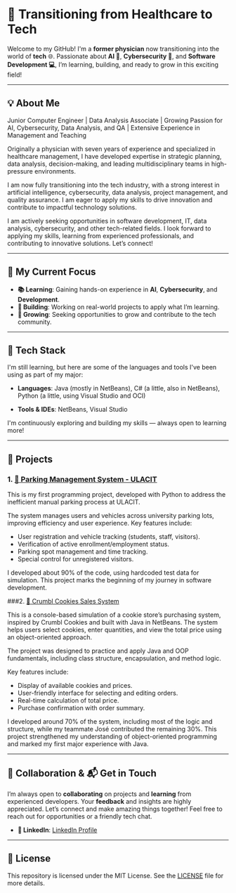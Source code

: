 # 🚀 Transitioning from Healthcare to Tech

Welcome to my GitHub! I'm a **former physician** now transitioning into the world of **tech** 🌐. 
Passionate about **AI 🤖**, **Cybersecurity 🔐**, and **Software Development 💻**, I’m learning, building, and ready to grow in this exciting field! 

---

## 💡 About Me

Junior Computer Engineer | Data Analysis Associate | Growing Passion for AI, Cybersecurity, Data Analysis, and QA | Extensive Experience in Management and Teaching

Originally a physician with seven years of experience and specialized in healthcare management, I have developed expertise in strategic planning, data analysis, decision-making, and leading multidisciplinary teams in high-pressure environments.

I am now fully transitioning into the tech industry, with a strong interest in artificial intelligence, cybersecurity, data analysis, project management, and quality assurance. I am eager to apply my skills to drive innovation and contribute to impactful technology solutions.

I am actively seeking opportunities in software development, IT, data analysis, cybersecurity, and other tech-related fields. I look forward to applying my skills, learning from experienced professionals, and contributing to innovative solutions. Let’s connect!

---

## 🔎 My Current Focus

- **📚 Learning**: Gaining hands-on experience in **AI**, **Cybersecurity**, and **Development**.
- **🔨 Building**: Working on real-world projects to apply what I’m learning.
- **🌱 Growing**: Seeking opportunities to grow and contribute to the tech community.

---

## 🧰 Tech Stack
I'm still learning, but here are some of the languages and tools I've been using as part of my major:

- **Languages**: Java (mostly in NetBeans), C# (a little, also in NetBeans), Python (a little, using Visual Studio and OCI)

- **Tools & IDEs**: NetBeans, Visual Studio

I'm continuously exploring and building my skills — always open to learning more!

---

## 📂 Projects

### 1. [🚗 Parking Management System - ULACIT](https://github.com/aleNu93/Gestion-Parqueo-Ulacit.git)

This is my first programming project, developed with Python to address the inefficient manual parking process at ULACIT. 

The system manages users and vehicles across university parking lots, improving efficiency and user experience. Key features include:

- User registration and vehicle tracking (students, staff, visitors).
- Verification of active enrollment/employment status.
- Parking spot management and time tracking.
- Special control for unregistered visitors.

I developed about 90% of the code, using hardcoded test data for simulation. This project marks the beginning of my journey in software development.

###2. [🍪 Crumbl Cookies Sales System](https://github.com/aleNu93/Crumbl_Cookies_Sales_System.git)  

This is a console-based simulation of a cookie store’s purchasing system, inspired by Crumbl Cookies and built with Java in NetBeans. The system helps users select cookies, enter quantities, and view the total price using an object-oriented approach.

The project was designed to practice and apply Java and OOP fundamentals, including class structure, encapsulation, and method logic.

Key features include:

- Display of available cookies and prices.  
- User-friendly interface for selecting and editing orders.  
- Real-time calculation of total price.  
- Purchase confirmation with order summary.  

I developed around 70% of the system, including most of the logic and structure, while my teammate José contributed the remaining 30%. This project strengthened my understanding of object-oriented programming and marked my first major experience with Java.

---

## 🤝 Collaboration & 📬 Get in Touch

I’m always open to **collaborating** on projects and **learning** from experienced developers. Your **feedback** and insights are highly appreciated. 
Let’s connect and make amazing things together! Feel free to reach out for opportunities or a friendly tech chat.

- **🔗 LinkedIn**: [LinkedIn Profile](https://www.linkedin.com/in/javier-ale-nu/)


---

## 📜 License

This repository is licensed under the MIT License. See the [LICENSE](LICENSE) file for more details.
